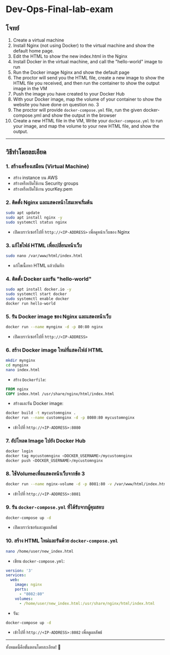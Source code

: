 # Dev-Ops-Final-lab-exam

## **โจทย์**

1. Create a virtual machine
2. Install Nginx (not using Docker) to the virtual machine and show the default home page.
3. Edit the HTML to show the new index.html in the Nginx
4. Install Docker in the virtual machine, and call the "hello-world" image to run
5. Run the Docker image Nginx and show the default page
6. The proctor will send you the HTML file, create a new image to show the HTML file you
received, and then run the container to show the output image in the VM
7. Push the image you have created to your Docker Hub
8. With your Docker image, map the volume of your container to show the website you
have done on question no. 3
9. The proctor will provide `docker-compose.yml` file, run the given docker-compose.yml and
show the output in the browser
10. Create a new HTML file in the VM, Write your `docker-compose.yml` to run your image,
and map the volume to your new HTML file, and show the output.


---

## **วิธีทำโดยละเอียด**

### **1. สร้างเครื่องเสมือน (Virtual Machine)**
- สร้าง instance บน AWS
- สร้างหรือเปิดใช้งาน Security groups
- สร้างหรือเปิดใช้งาน yourKey.pem

### **2. ติดตั้ง Nginx และแสดงหน้าโฮมเพจเริ่มต้น**
```bash
sudo apt update
sudo apt install nginx -y
sudo systemctl status nginx
```
- เปิดเบราว์เซอร์ไปที่ `http://<IP-ADDRESS>` เพื่อดูหน้าเว็บของ Nginx

### **3. แก้ไขไฟล์ HTML เพื่อเปลี่ยนหน้าเว็บ**
```bash
sudo nano /var/www/html/index.html
```
- แก้ไขเนื้อหา HTML แล้วบันทึก

### **4. ติดตั้ง Docker และรัน "hello-world"**
```bash
sudo apt install docker.io -y
sudo systemctl start docker
sudo systemctl enable docker
docker run hello-world
```

### **5. รัน Docker image ของ Nginx และแสดงหน้าเว็บ**
```bash
docker run --name mynginx -d -p 80:80 nginx
```
- เปิดเบราว์เซอร์ไปที่ `http://<IP-ADDRESS>`

### **6. สร้าง Docker image ใหม่ที่แสดงไฟล์ HTML**
```bash
mkdir mynginx
cd mynginx
nano index.html
```
- สร้าง `Dockerfile`:
```Dockerfile
FROM nginx
COPY index.html /usr/share/nginx/html/index.html
```
- สร้างและรัน Docker image:
```bash
docker build -t mycustomnginx .
docker run --name customnginx -d -p 8080:80 mycustomnginx
```
- เข้าไปที่ `http://<IP-ADDRESS>:8080`

### **7. อัปโหลด Image ไปยัง Docker Hub**
```bash
docker login
docker tag mycustomnginx <DOCKER_USERNAME>/mycustomnginx
docker push <DOCKER_USERNAME>/mycustomnginx
```

### **8. ใช้Volumeเพื่อแสดงหน้าเว็บจากข้อ 3**
```bash
docker run --name nginx-volume -d -p 8081:80 -v /var/www/html/index.html:/usr/share/nginx/html/index.html nginx
```
- เข้าไปที่ `http://<IP-ADDRESS>:8081`

### **9. รัน `docker-compose.yml` ที่ได้รับจากผู้คุมสอบ**
```bash
docker-compose up -d
```
- เปิดเบราว์เซอร์และดูผลลัพธ์

### **10. สร้าง HTML ใหม่และรันด้วย `docker-compose.yml`**
```bash
nano /home/user/new_index.html
```
- เขียน `docker-compose.yml`:
```yaml
version: '3'
services:
  web:
    image: nginx
    ports:
      - "8082:80"
    volumes:
      - /home/user/new_index.html:/usr/share/nginx/html/index.html
```
- รัน:
```bash
docker-compose up -d
```
- เข้าไปที่ `http://<IP-ADDRESS>:8082` เพื่อดูผลลัพธ์

---

ทั้งหมดนี้คือขั้นตอนโดยละเอียด! 🚀
